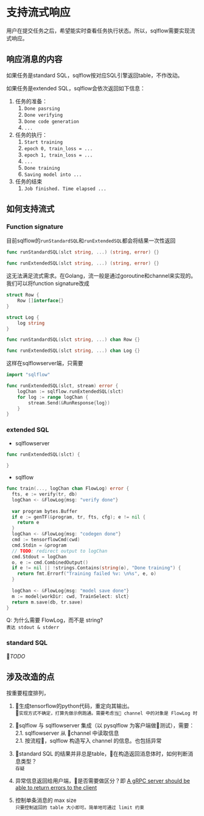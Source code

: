 # 支持流式响应

用户在提交任务之后，希望能实时查看任务执行状态。所以，sqlflow需要实现流式响应。

## 响应消息的内容

如果任务是standard SQL，sqlflow按对应SQL引擎返回table，不作改动。

如果任务是extended SQL，sqlflow会依次返回如下信息：

1. 任务的准备：
    1. `Done pasrsing`
    1. `Done verifying`
    1. `Done code generation`
    1. `...`
1. 任务的执行：
    1. `Start training`
    1. `epoch 0, train_loss = ...`
    1. `epoch 1, train_loss = ...`
    1. `...`
    1. `Done training`
    1. `Saving model into ...`
1. 任务的结束
    1. `Job finished. Time elapsed ...`

## 如何支持流式

### Function signature

目前sqlflow的`runStandardSQL`和`runExtendedSQL`都会将结果一次性返回

```go
func runStandardSQL(slct string, ...) (string, error) {}

func runExtendedSQL(slct string, ...) (string, error) {}
```

这无法满足流式需求。在Golang，流一般是通过goroutine和channel来实现的。我们可以将function signature改成

```go
struct Row {
    Row []interface{}
}

struct Log {
    log string
}

func runStandardSQL(slct string, ...) chan Row {}

func runExtendedSQL(slct string, ...) chan Log {}
```

这样在sqlflowserver端，只需要

```go
import "sqlflow"

func runExtendedSQL(slct, stream) error {
    logChan := sqlflow.runExtendedSQL(slct)
    for log := range logChan {
        stream.Send(&RunResponse{log})
    }
}
```

### extended SQL
- sqlflowserver   
```go
func runExtendedSQL(slct) {
    
}
```

- sqlflow
```go
func train(..., logChan chan FlowLog) error {
  fts, e := verify(tr, db)
  logChan <- &FlowLog{msg: "verify done"}
  
  var program bytes.Buffer
  if e := genTF(&program, tr, fts, cfg); e != nil {
    return e
  }
  logChan <- &FlowLog{msg: "codegen done"}
  cmd := tensorflowCmd(cwd)
  cmd.Stdin = &program
  // TODO: redirect output to logChan
  cmd.Stdout = logChan
  o, e := cmd.CombinedOutput()
  if e != nil || !strings.Contains(string(o), "Done training") {
    return fmt.Errorf("Training failed %v: \n%s", e, o)
  }
  
  logChan <- &FlowLog{msg: "model save done"}
  m := model{workDir: cwd, TrainSelect: slct}
  return m.save(db, tr.save)
}
```

Q: 为什么需要 FlowLog，而不是 string?    
`表达 stdout & stderr`

### standard SQL
*TODO*

## 涉及改造的点
按重要程度排列，

1. 生成tensorflow的python代码，重定向其输出。   
`实现方式不确定，打算先做示例跑通。需要考虑当 channel 中的对象是 FlowLog 时`
2. sqlflow 与 sqlflowserver 集成（以 pysqlflow 为客户端做测试），需要：  
2.1. sqlflowserver 从 channel 中读取信息  
2.1. 按流程，sqlflow 构造写入 channel 的信息。也包括异常

3. standard SQL 的结果并非总是table，在构造返回消息体时，如何判断消息类型？    
`存疑`
4. 异常信息返回给用户端，是否需要做区分？即 [A gRPC server should be able to return errors to the client](https://github.com/wangkuiyi/sqlflowserver/issues/19)
5. 控制单条消息的 max size  
`只要控制返回的 table 大小即可。简单地可通过 limit 约束`
